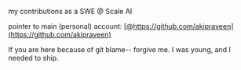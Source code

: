 my contributions as a SWE @ Scale AI

pointer to main (personal) account: [@https://github.com/akipraveen](https://github.com/akipraveen)

If you are here because of git blame-- forgive me. I was young, and I needed to ship.
